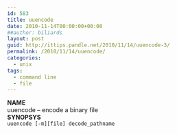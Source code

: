 ```yaml
---
id: 583
title: uuencode
date: 2010-11-14T00:00:00+00:00
##author: biliards
layout: post
guid: http://ittips.pandle.net/2010/11/14/uuencode-3/
permalink: /2010/11/14/uuencode/
categories:
  - unix
tags:
  - command line
  - file
---
```

**NAME**  
uuencode &#8211; encode a binary file  
**SYNOPSYS**  
`uuencode [-m][file] decode_pathname`

